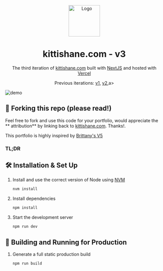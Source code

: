 <div align="center">
  <img alt="Logo" src="https://kittishane.com/logo.svg" width="100" />
</div>
<h1 align="center">
  kittishane.com - v3
</h1>
<p align="center">
  The third iteration of <a href="https://kittishane.com" target="_blank">kittishane.com</a> built with <a href="https://www.nextjs.org/" target="_blank">NextJS</a> and hosted with <a href="https://vercel.com" target="_blank">Vercel</a>
</p>
<p align="center">
  Previous iterations:
  <a href="https://github.com/KittichoteKamalapirat/dev-port-v1" target="_blank">v1</a>,
  <a href="https://github.com/KittichoteKamalapirat/dev-port-v1" target="_blank">v2</a>,a>
</p>

![demo](https://kittishane.com/v3.webp)

## 🚨 Forking this repo (please read!)

Feel free to fork and use this code for your portfolio, would appreciate the ** attribution** by linking back to [kittishane.com](https://kittishane.com). Thanks!.

This portfolio is highly inspired by [Brittany's V5](https://brittanychiang.com/)

### TL;DR

## 🛠 Installation & Set Up

1. Install and use the correct version of Node using [NVM](https://github.com/nvm-sh/nvm)

   ```sh
   nvm install
   ```

2. Install dependencies

   ```sh
   npm install
   ```

3. Start the development server

   ```sh
   npm run dev
   ```

## 🚀 Building and Running for Production

1. Generate a full static production build

   ```sh
   npm run build
   ```
